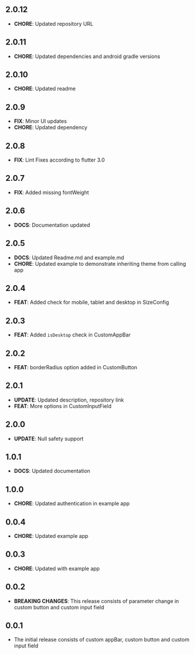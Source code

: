 ## 2.0.12
- **CHORE**: Updated repository URL

## 2.0.11
- **CHORE**: Updated dependencies and android gradle versions

## 2.0.10
- **CHORE**: Updated readme

## 2.0.9
- **FIX**: Minor UI updates
- **CHORE**: Updated dependency

## 2.0.8
- **FIX**: Lint Fixes according to flutter 3.0

## 2.0.7
- **FIX**: Added missing fontWeight

## 2.0.6
- **DOCS**: Documentation updated

## 2.0.5
- **DOCS**: Updated Readme.md and example.md
- **CHORE**: Updated example to demonstrate inheriting theme from calling app

## 2.0.4
- **FEAT**: Added check for mobile, tablet and desktop in SizeConfig
 
## 2.0.3
- **FEAT**: Added `isDesktop` check in CustomAppBar

## 2.0.2
- **FEAT**: borderRadius option added in CustomButton

## 2.0.1
- **UPDATE**: Updated description, repository link
- **FEAT**: More options in CustomInputField

## 2.0.0
- **UPDATE**: Null safety support

## 1.0.1
- **DOCS**: Updated documentation

## 1.0.0
- **CHORE**: Updated authentication in example app

## 0.0.4
- **CHORE**: Updated example app

## 0.0.3
- **CHORE**: Updated with example app

## 0.0.2
- **BREAKING CHANGES**: This release consists of parameter change in custom button and custom input field

## 0.0.1
- The initial release consists of custom appBar, custom button and custom input field

